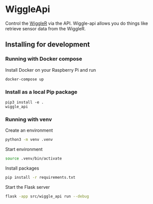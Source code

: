# WiggleApi

Control the [WiggleR](https://github.com/wiggle-bin/wiggle-r) via the API. Wiggle-api allows you do things like retrieve sensor data from the WiggleR.

## Installing for development

### Running with Docker compose

Install Docker on your Raspberry Pi and run

```
docker-compose up
```

### Install as a local Pip package

```
pip3 install -e .
wiggle_api
```

### Running with venv

Create an environment

```bash
python3 -m venv .venv
```

Start environment

```bash
source .venv/bin/activate
```

Install packages

```bash
pip install -r requirements.txt
```

Start the Flask server

```bash
flask -app src/wiggle_api run --debug
```